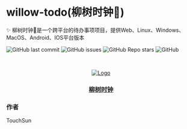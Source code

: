 # willow-todo(柳树时钟🌱)

✨ 柳树时钟🌱是一个跨平台的待办事项项目，提供Web、Linux、Windows、MacOS、Android、IOS平台版本

<!-- PROJECT SHIELDS -->

![GitHub last commit](https://img.shields.io/github/last-commit/Touch-Sun/willow-todo)
![GitHub issues](https://img.shields.io/github/issues/Touch-Sun/willow-todo)
![GitHub Repo stars](https://img.shields.io/github/stars/Touch-Sun/willow-todo)
![GitHub](https://img.shields.io/github/license/Touch-Sun/willow-todo)
<!-- ![GitHub watchers](https://img.shields.io/github/watchers/Touch-Sun/willow-todo) -->

<!-- PROJECT LOGO -->
<br />

<p align="center">
  <a href="https://github.com/Touch-Sun/willow-todo">
    <img style="" src="https://i.imgloc.com/2023/05/26/VUfkFa.png" alt="Logo" width="auto" height="auto">
    <h3 style="text-align: center; font-family: 幼圆,serif">柳树时钟</h3>
  </a>
</p>

### 作者

TouchSun